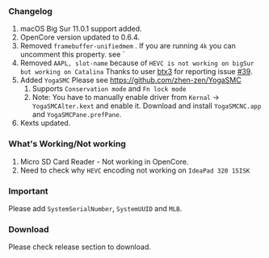 
### Changelog
 1. macOS Big Sur 11.0.1 support added.
 2. OpenCore version updated to 0.6.4.
 3. Removed `framebuffer-unifiedmem` . If you are running `4k` you can uncomment this property. see `
 4. Removed `AAPL, slot-name` because of `HEVC is not working on bigSur but working on Catalina` Thanks to user [btx3](https://github.com/btx3) for reporting issue [#39](https://github.com/gajjartejas/Lenovo-Ideapad-320-15ISK-14ISK-Laptop-Hackintosh/issues/39).
 5. Added `YogaSMC` Please see https://github.com/zhen-zen/YogaSMC
    1. Supports `Conservation mode`  and `Fn lock mode`
    2. Note: You have to manually enable driver from `Kernal` -> `YogaSMCAlter.kext` and enable it. Download and install `YogaSMCNC.app` and `YogaSMCPane.prefPane`.
 6. Kexts updated.


### What's Working/Not working
 1. Micro SD Card Reader - Not working in OpenCore.
 2. Need to check why `HEVC` encoding not working on `IdeaPad 320 15ISK`


### Important
Please add `SystemSerialNumber`, `SystemUUID` and `MLB`.


### Download
Please check release section to download.

